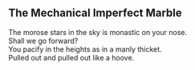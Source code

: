 The Mechanical Imperfect Marble
-------------------------------
The morose stars in the sky is monastic on your nose.  
Shall we go forward?  
You pacify in the heights as in a manly thicket.  
Pulled out and pulled out like a hoove.  
